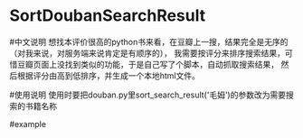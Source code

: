 SortDoubanSearchResult
======================
#中文说明
想找本评价很高的python书来看，在豆瓣上一搜，结果完全是无序的（对我来说，对服务端来说肯定是有顺序的），
我需要按评分来排序搜索结果，可惜豆瓣页面上没找到类似的功能，于是自己写了个脚本，自动抓取搜索结果，
然后根据评分由高到低排序，并生成一个本地html文件。

#使用说明
使用时要把douban.py里sort_search_result('毛姆')的参数改为需要搜索的书籍名称

#example
  
